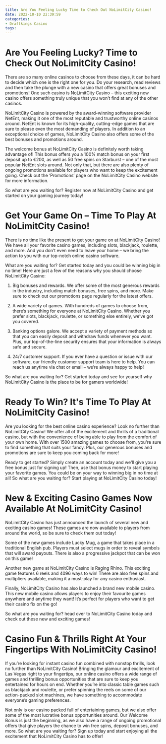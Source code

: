 ```yaml
---
title: Are You Feeling Lucky Time to Check Out NoLimitCity Casino!
date: 2022-10-10 22:39:59
categories:
- Draftkings Casino
tags:
---
```



#  Are You Feeling Lucky? Time to Check Out NoLimitCity Casino!

There are so many online casinos to choose from these days, it can be hard to decide which one is the right one for you. Do your research, read reviews and then take the plunge with a new casino that offers great bonuses and promotions! One such casino is NoLimitCity Casino – this exciting new casino offers something truly unique that you won’t find at any of the other casinos.

NoLimitCity Casino is powered by the award-winning software provider NetEnt, making it one of the most reputable and trustworthy online casinos around. NetEnt is known for its high-quality, cutting-edge games that are sure to please even the most demanding of players. In addition to an exceptional choice of games, NoLimitCity Casino also offers some of the best bonuses and promotions around.

The welcome bonus at NoLimitCity Casino is definitely worth taking advantage of! This bonus offers you a 100% match bonus on your first deposit up to €200, as well as 50 free spins on Starburst – one of the most popular NetEnt slots around. Not only that, but there are also plenty of ongoing promotions available for players who want to keep the excitement going. Check out the ‘Promotions’ page on the NoLimitCity Casino website for more information.

So what are you waiting for? Register now at NoLimitCity Casino and get started on your gaming journey today!

#  Get Your Game On – Time To Play At NoLimitCity Casino!

There is no time like the present to get your game on at NoLimitCity Casino! We have all your favorite casino games, including slots, blackjack, roulette, and more. And you don’t even need to leave your home – we bring the action to you with our top-notch online casino software.

What are you waiting for? Get started today and you could be winning big in no time! Here are just a few of the reasons why you should choose NoLimitCity Casino:

1. Big bonuses and rewards. We offer some of the most generous rewards in the industry, including match bonuses, free spins, and more. Make sure to check out our promotions page regularly for the latest offers.

2. A wide variety of games. With hundreds of games to choose from, there’s something for everyone at NoLimitCity Casino. Whether you prefer slots, blackjack, roulette, or something else entirely, we’ve got you covered.

3. Banking options galore. We accept a variety of payment methods so that you can easily deposit and withdraw funds whenever you want. Plus, our top-of-the-line security ensures that your information is always safe and secure.

4. 24/7 customer support. If you ever have a question or issue with our software, our friendly customer support team is here to help. You can reach us anytime via chat or email – we’re always happy to help!

So what are you waiting for? Get started today and see for yourself why NoLimitCity Casino is the place to be for gamers worldwide!

#  Ready To Win? It's Time To Play At NoLimitCity Casino!

Are you looking for the best online casino experience? Look no further than NoLimitCity Casino! We offer all of the excitement and thrills of a traditional casino, but with the convenience of being able to play from the comfort of your own home. With over 1500 amazing games to choose from, you're sure to find something that suits your fancy. Plus, our generous bonuses and promotions are sure to keep you coming back for more!

Ready to get started? Simply create an account today and we'll give you a free bonus just for signing up! Then, use that bonus money to start playing your favorite games. You could be on your way to winning big in no time at all! So what are you waiting for? Start playing at NoLimitCity Casino today!

#  New & Exciting Casino Games Now Available At NoLimitCity Casino!

NoLimitCity Casino has just announced the launch of several new and exciting casino games! These games are now available to players from around the world, so be sure to check them out today!

Some of the new games include Lucky Mug, a game that takes place in a traditional English pub. Players must select mugs in order to reveal symbols that will award payouts. There is also a progressive jackpot that can be won on this game!

Another new game at NoLimitCity Casino is Raging Rhino. This exciting game features 6 reels and 4096 ways to win! There are also free spins and multipliers available, making it a must-play for any casino enthusiast.

Finally, NoLimitCity Casino has also launched a brand new mobile casino. This new mobile casino allows players to enjoy their favourite games anywhere and anytime they want! It’s perfect for players who want to get their casino fix on the go!

So what are you waiting for? head over to NoLimitCity Casino today and check out these new and exciting games!

#  Casino Fun & Thrills Right At Your Fingertips With NoLimitCity Casino!

If you’re looking for instant casino fun combined with nonstop thrills, look no further than NoLimitCity Casino! Bringing the glamour and excitement of Las Vegas right to your fingertips, our online casino offers a wide range of games and thrilling bonus opportunities that are sure to keep you entertained for hours on end. Whether you’re into classic table games such as blackjack and roulette, or prefer spinning the reels on some of our action-packed slot machines, we have something to accommodate everyone’s gaming preferences.

Not only is our casino packed full of entertaining games, but we also offer some of the most lucrative bonus opportunities around. Our Welcome Bonus is just the beginning, as we also have a range of ongoing promotional offers that give players the chance to win free spins, deposit bonuses, and more. So what are you waiting for? Sign up today and start enjoying all the excitement that NoLimitCity Casino has to offer!